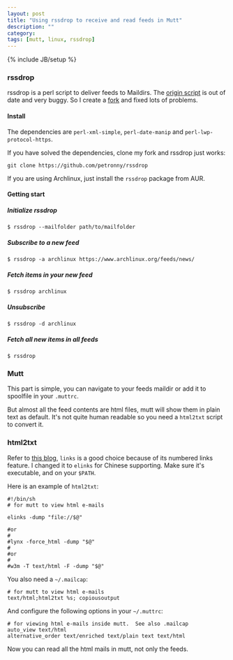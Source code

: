 ```yaml
---
layout: post
title: "Using rssdrop to receive and read feeds in Mutt"
description: ""
category: 
tags: [mutt, linux, rssdrop]
---
```

{% include JB/setup %}

### rssdrop

rssdrop is a perl script to deliver feeds to Maildirs. The [origin script](http://search.cpan.org/~acg/rssdrop/) is out of date and very buggy. So I create a [fork](https://github.com/petronny/rssdrop) and fixed lots of problems.

#### Install

The dependencies are `perl-xml-simple`, `perl-date-manip` and `perl-lwp-protocol-https`.

If you have solved the dependencies, clone my fork and rssdrop just works:

	git clone https://github.com/petronny/rssdrop

If you are using Archlinux, just install the `rssdrop` package from AUR.

#### Getting start

##### Initialize rssdrop

	$ rssdrop --mailfolder path/to/mailfolder

##### Subscribe to a new feed

	$ rssdrop -a archlinux https://www.archlinux.org/feeds/news/

##### Fetch items in your new feed

	$ rssdrop archlinux

##### Unsubscribe

	$ rssdrop -d archlinux

##### Fetch all new items in all feeds

	$ rssdrop

### Mutt

This part is simple, you can navigate to your feeds maildir or add it to spoolfile in your `.muttrc`.

But almost all the feed contents are html files, mutt will show them in plain text as default.
It's not quite human readable so you need a `html2txt` script to convert it.

### html2txt

Refer to [this blog](http://stromberg.dnsalias.org/~strombrg/mutt-html.html), `links` is a good choice because of its numbered links feature. I changed it to `elinks` for Chinese supporting. Make sure it's executable, and on your `$PATH`.

Here is an example of `html2txt`:

	#!/bin/sh
	# for mutt to view html e-mails
	
	elinks -dump "file://$@"
	
	#or
	#
	#lynx -force_html -dump "$@"
	#
	#or
	#
	#w3m -T text/html -F -dump "$@"

You also need a `~/.mailcap`:

	# for mutt to view html e-mails
	text/html;html2txt %s; copiousoutput

And configure the following options in your `~/.muttrc`:

	# for viewing html e-mails inside mutt.  See also .mailcap
	auto_view text/html
	alternative_order text/enriched text/plain text text/html

Now you can read all the html mails in mutt, not only the feeds.
